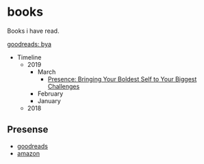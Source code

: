 # books
Books i have read.

[goodreads: bya](https://www.goodreads.com/user/show/5663794-bya)

<!-- TOC -->
- Timeline
  - 2019
    - March
      - [Presence: Bringing Your Boldest Self to Your Biggest Challenges](#Presence)
    - February
    - January
  - 2018
<!-- /TOC -->

## Presense

- [goodreads](https://www.goodreads.com/book/show/35054415-presence)
- [amazon](https://www.amazon.com/gp/product/B0196KW67Y/ref=x_gr_w_bb?ie=UTF8&tag=x_gr_w_bb-20&linkCode=as2&camp=1789&creative=9325&creativeASIN=B0196KW67Y&SubscriptionId=1MGPYB6YW3HWK55XCGG2)
